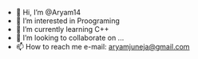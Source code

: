 - 👋 Hi, I’m @Aryam14
- 👀 I’m interested in Proograming
- 🌱 I’m currently learning C++
- 💞️ I’m looking to collaborate on ...
- 📫 How to reach me e-mail: aryamjuneja@gmail.com

<!---
Aryam14/Aryam14 is a ✨ special ✨ repository because its `README.md` (this file) appears on your GitHub profile.
You can click the Preview link to take a look at your changes.
--->
